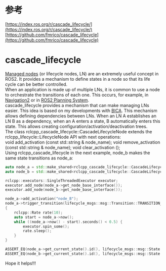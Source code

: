 # 参考

[https://index.ros.org/r/cascade_lifecycle/](https://index.ros.org/r/cascade_lifecycle/)<br />[https://github.com/fmrico/cascade_lifecycle](https://github.com/fmrico/cascade_lifecycle)

# cascade_lifecycle

[Managed nodes](https://design.ros2.org/articles/node_lifecycle.html) (or lifecycle nodes, LN) are an extremely useful concept in ROS2. It provides a mechanism to define states in a node so that its life cycle can be better controlled.<br />When an application is made up of multiple LNs, it is common to use a node to orchestrate the transitions of each one. This occurs, for example, in [Navigation2](https://github.com/ros-planning/navigation2/tree/master/nav2_lifecycle_manager) or in [ROS2 Planning System](https://github.com/IntelligentRoboticsLabs/ros2_planning_system/tree/master/plansys2_lifecycle_manager).<br />cascade_lifecycle provides a mechanism that can make managing LNs easier. This idea is based on my developments with [BICA](https://github.com/IntelligentRoboticsLabs/BICA/tree/ros2). This mechanism allows defining dependencies between LNs. When an LN A establishes an LN B as a dependency, when an A enters a state, B automatically enters this state. This allows creating configuration/activation/deactivation trees.<br />The class rclcpp_cascade_lifecycle::CascadeLifecycleNode extends the rclcpp_lifecycle::LifecycleNode API with next operations:<br />void add_activation (const std::string & node_name); void remove_activation (const std::string & node_name); void clear_activation (); <br />Using rclcpp_cascade_lifecycle in the next example, node_b makes the same state transitions as node_a:

```cpp
auto node_a = std::make_shared<rclcpp_cascade_lifecycle::CascadeLifecycleNode>("node_A");
auto node_b = std::make_shared<rclcpp_cascade_lifecycle::CascadeLifecycleNode>("node_B");

rclcpp::executors::SingleThreadedExecutor executor;
executor.add_node(node_a->get_node_base_interface());
executor.add_node(node_b->get_node_base_interface());

node_a->add_activation("node_B");
node_a->trigger_transition(lifecycle_msgs::msg::Transition::TRANSITION_CONFIGURE);
{
    rclcpp::Rate rate(10);
    auto start = node_a->now();
    while ((node_a->now() - start).seconds() < 0.5) {
        executor.spin_some();
        rate.sleep();
    }
}

ASSERT_EQ(node_a->get_current_state().id(), lifecycle_msgs::msg::State::PRIMARY_STATE_INACTIVE);
ASSERT_EQ(node_b->get_current_state().id(), lifecycle_msgs::msg::State::PRIMARY_STATE_INACTIVE);
```

Hope it helps!!!
